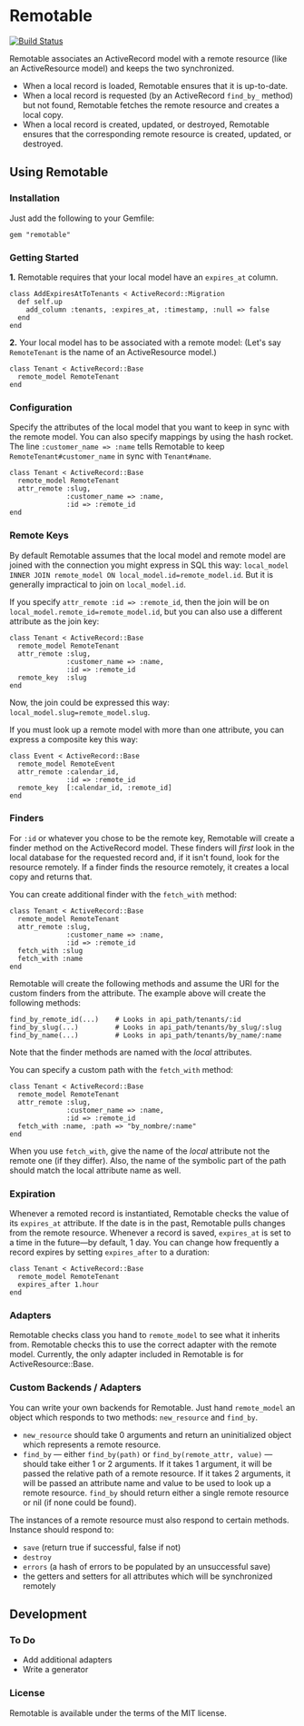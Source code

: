 # Remotable

[![Build Status](https://travis-ci.org/boblail/remotable.svg)](https://travis-ci.org/boblail/remotable)

Remotable associates an ActiveRecord model with a remote resource (like an ActiveResource model) and keeps the two synchronized.

- When a local record is loaded, Remotable ensures that it is up-to-date.
- When a local record is requested (by an ActiveRecord `find_by_` method) but not found, Remotable fetches the remote resource and creates a local copy.
- When a local record is created, updated, or destroyed, Remotable ensures that the corresponding remote resource is created, updated, or destroyed.

## Using Remotable

### Installation

Just add the following to your Gemfile:

    gem "remotable"

### Getting Started

**1.** Remotable requires that your local model have an `expires_at` column.

    class AddExpiresAtToTenants < ActiveRecord::Migration
      def self.up
        add_column :tenants, :expires_at, :timestamp, :null => false
      end
    end

**2.** Your local model has to be associated with a remote model: (Let's say `RemoteTenant` is the name of an ActiveResource model.)

    class Tenant < ActiveRecord::Base
      remote_model RemoteTenant
    end


### Configuration

Specify the attributes of the local model that you want to keep in sync with the remote model. You can also specify mappings by using the hash rocket. The line `:customer_name => :name` tells Remotable to keep `RemoteTenant#customer_name` in sync with `Tenant#name`.

    class Tenant < ActiveRecord::Base
      remote_model RemoteTenant
      attr_remote :slug,
                  :customer_name => :name,
                  :id => :remote_id
    end

### Remote Keys

By default Remotable assumes that the local model and remote model are joined with the connection you might express in SQL this way: `local_model INNER JOIN remote_model ON local_model.id=remote_model.id`. But it is generally impractical to join on `local_model.id`.

If you specify `attr_remote :id => :remote_id`, then the join will be on `local_model.remote_id=remote_model.id`, but you can also use a different attribute as the join key:

    class Tenant < ActiveRecord::Base
      remote_model RemoteTenant
      attr_remote :slug,
                  :customer_name => :name,
                  :id => :remote_id
      remote_key  :slug
    end

Now, the join could be expressed this way: `local_model.slug=remote_model.slug`.

If you must look up a remote model with more than one attribute, you can express a composite key this way:

    class Event < ActiveRecord::Base
      remote_model RemoteEvent
      attr_remote :calendar_id,
                  :id => :remote_id
      remote_key  [:calendar_id, :remote_id]
    end

### Finders

For `:id` or whatever you chose to be the remote key, Remotable will create a finder method on the ActiveRecord model. These finders will _first_ look in the local database for the requested record and, if it isn't found, look for the resource remotely. If a finder finds the resource remotely, it creates a local copy and returns that.

You can create additional finder with the `fetch_with` method:

    class Tenant < ActiveRecord::Base
      remote_model RemoteTenant
      attr_remote :slug,
                  :customer_name => :name,
                  :id => :remote_id
      fetch_with :slug
      fetch_with :name
    end

Remotable will create the following methods and assume the URI for the custom finders from the attribute. The example above will create the following methods:

    find_by_remote_id(...)    # Looks in api_path/tenants/:id
    find_by_slug(...)         # Looks in api_path/tenants/by_slug/:slug
    find_by_name(...)         # Looks in api_path/tenants/by_name/:name

Note that the finder methods are named with the _local_ attributes.

You can specify a custom path with the `fetch_with` method:

    class Tenant < ActiveRecord::Base
      remote_model RemoteTenant
      attr_remote :slug,
                  :customer_name => :name,
                  :id => :remote_id
      fetch_with :name, :path => "by_nombre/:name"
    end


When you use `fetch_with`, give the name of the _local_ attribute not the remote one (if they differ). Also, the name of the symbolic part of the path should match the local attribute name as well.

### Expiration

Whenever a remoted record is instantiated, Remotable checks the value of its `expires_at` attribute. If the date is in the past, Remotable pulls changes from the remote resource. Whenever a record is saved, `expires_at` is set to a time in the future&mdash;by default, 1 day. You can change how frequently a record expires by setting `expires_after` to a duration:

    class Tenant < ActiveRecord::Base
      remote_model RemoteTenant
      expires_after 1.hour
    end

### Adapters

Remotable checks class you hand to `remote_model` to see what it inherits from. Remotable checks this to use the correct adapter with the remote model. Currently, the only adapter included in Remotable is for ActiveResource::Base.

### Custom Backends / Adapters

You can write your own backends for Remotable. Just hand `remote_model` an object which responds to two methods: `new_resource` and `find_by`.

 * `new_resource` should take 0 arguments and return an uninitialized object which represents a remote resource.
 * `find_by` &mdash; either `find_by(path)` or `find_by(remote_attr, value)` &mdash; should take either 1 or 2 arguments. If it takes 1 argument, it will be passed the relative path of a remote resource. If it takes 2 arguments, it will be passed an attribute name and value to be used to look up a remote resource. `find_by` should return either a single remote resource or nil (if none could be found).

The instances of a remote resource must also respond to certain methods. Instance should respond to:

 * `save` (return true if successful, false if not)
 * `destroy`
 * `errors` (a hash of errors to be populated by an unsuccessful save)
 * the getters and setters for all attributes which will be synchronized remotely


## Development

### To Do

 - Add additional adapters
 - Write a generator

### License

Remotable is available under the terms of the MIT license.
